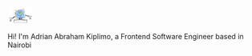 <img src="https://github.com/akakiplimo/akakiplimo/blob/main/animated-monitor-and-screen.gif" alt-text="Logo" width="50px">

Hi! I'm Adrian Abraham Kiplimo, a Frontend Software Engineer based in Nairobi

<!--
**akakiplimo/akakiplimo** is a ✨ _special_ ✨ repository because its `README.md` (this file) appears on your GitHub profile.

Here are some ideas to get you started:

- 🔭 I’m currently working on ...
- 🌱 I’m currently learning ...
- 👯 I’m looking to collaborate on ...
- 🤔 I’m looking for help with ...
- 💬 Ask me about ...
- 📫 How to reach me: ...
- 😄 Pronouns: ...
- ⚡ Fun fact: ...
-->
